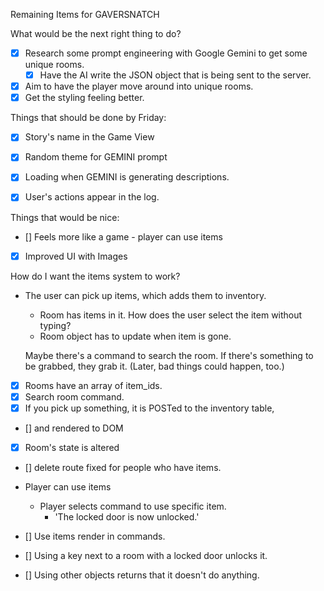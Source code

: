Remaining Items for GAVERSNATCH

What would be the next right thing to do? 
- [x] Research some prompt engineering with Google Gemini to get some unique rooms. 
    - [x] Have the AI write the JSON object that is being sent to the server. 
- [x] Aim to have the player move around into unique rooms. 
- [x] Get the styling feeling better. 

Things that should be done by Friday:
- [x] Story's name in the Game View
- [x] Random theme for GEMINI prompt
- [x] Loading when GEMINI is generating descriptions.
- [x] User's actions appear in the log.


Things that would be nice:
- [] Feels more like a game - player can use items
- [x] Improved UI with Images


How do I want the items system to work?
- The user can pick up items, which adds them to inventory. 
    - Room has items in it. How does the user select the item without typing?
    - Room object has to update when item is gone. 

    Maybe there's a command to search the room. If there's something to be grabbed, they grab it. (Later, bad things could happen, too.)

- [x] Rooms have an array of item_ids. 
- [x] Search room command.
- [x] If you pick up something, it is POSTed to the inventory table, 
- [] and rendered to DOM
- [x] Room's state is altered
- [] delete route fixed for people who have items.


- Player can use items
    - Player selects command to use specific item. 
        - 'The locked door is now unlocked.'

- [] Use items render in commands.
- [] Using a key next to a room with a locked door unlocks it. 
- [] Using other objects returns that it doesn't do anything. 